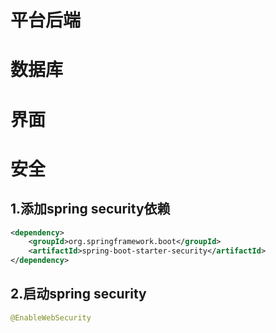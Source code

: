 # 平台后端

# 数据库

# 界面

# 安全

## 1.添加spring security依赖

```xml
<dependency>
    <groupId>org.springframework.boot</groupId>
    <artifactId>spring-boot-starter-security</artifactId>
</dependency>
```

## 2.启动spring security

```java
@EnableWebSecurity
```

